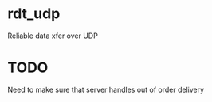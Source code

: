 # rdt_udp
Reliable data xfer over UDP

# TODO
Need to make sure that server handles out of order delivery
